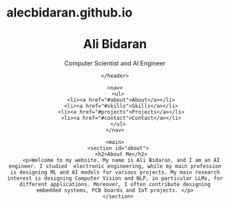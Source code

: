 # alecbidaran.github.io
<!DOCTYPE html>
<html lang="en">

  <head>
    <meta charset="UTF-8">
    <meta name="viewport" content="width=device-width, initial-scale=1.0">
    <script src="https://kit.fontawesome.com/f2b0adb5d7.js" crossorigin="anonymous"></script>
    <script
	type="module"
	src="https://gradio.s3-us-west-2.amazonaws.com/4.25.0/gradio.js"
></script>
    <title> Ali Bidaran - Website</title>
    <link rel="stylesheet" href="style.css">
  </head>

  <body>
    <header>
     <div class="hero-image">
       <div class="hero-text">
         <h1>Ali Bidaran</h1>
      <p class="title">Computer Scientist and AI Engineer</p>
       </div>
     </div>
      
    </header>

    <nav>
      <ul>
        <li><a href="#about">About</a></li>
        <li><a href="#skills">Skills</a></li>
        <li><a href="#projects">Projects</a></li>
        <li><a href="#contact">Contact</a></li>
      </ul>
    </nav>

    <main>
      <section id="about">
        <h2>About Me</h2>
        <p>Welcome to my website. My name is Ali Bidaran, and I am an AI engineer. I studied  electronic engineering, while my main profession is designing ML and AI models for various projects. My main research interest is designing Computer Vision and NLP, in particular LLMs, for different applications. Moreover, I often contribute designing embedded systems, PCB boards and IoT projects. </p>
      </section>
